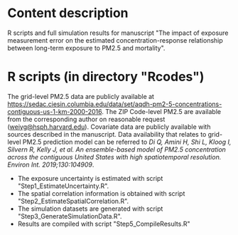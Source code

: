 # Content description
R scripts and full simulation results for manuscript "The impact of exposure measurement error on the estimated concentration-response relationship between long-term exposure to PM2.5 and mortality".

# R scripts (in directory "Rcodes")
The grid-level PM2.5 data are publicly available at https://sedac.ciesin.columbia.edu/data/set/aqdh-pm2-5-concentrations-contiguous-us-1-km-2000-2016. The ZIP Code-level PM2.5 are available from the corresponding author on reasonable request (weiyg@hsph.harvard.edu). Covariate data are publicly available with sources described in the manuscript. Data availability that relates to grid-level PM2.5 prediction model can be referred to _Di Q, Amini H, Shi L, Kloog I, Silvern R, Kelly J, et al. An ensemble-based model of PM2.5 concentration across the contiguous United States with high spatiotemporal resolution. Environ Int. 2019;130:104909_.

 - The exposure uncertainty is estimated with script "Step1_EstimateUncertainty.R".
 - The spatial correlation information is obtained with script "Step2_EstimateSpatialCorrelation.R".
 - The simulation datasets are generated with script "Step3_GenerateSimulationData.R".
 - Results are compiled with script "Step5_CompileResults.R"



